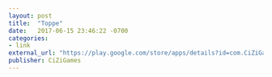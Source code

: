 ```yaml
---
layout: post
title:  "Toppe"
date:   2017-06-15 23:46:22 -0700
categories:
- link
external_url: "https://play.google.com/store/apps/details?id=com.CiZiGames.Toppe"
publisher: CiZiGames
---
```

